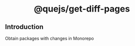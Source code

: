 <div align="center">
<h1>
  @quejs/get-diff-pages
</h1>
</div>

## Introduction

Obtain packages with changes in Monorepo